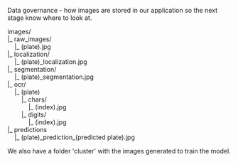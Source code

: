 Data governance - how images are stored in our application so the next stage know where to look at.

images/\
|_ raw_images/\
    |_ (plate).jpg\
|_ localization/\
    |_ (plate)\_localization.jpg\
|_ segmentation/\
    |_ (plate)\_segmentation.jpg\
|_ ocr/\
    |_ (plate)\
        |_ chars/\
            |_ (index).jpg\
        |_ digits/\
            |_ (index).jpg\
|_ predictions\
    |_ (plate)\_prediction\_(predicted plate).jpg

We also have a folder 'cluster' with the images generated to train the model.
